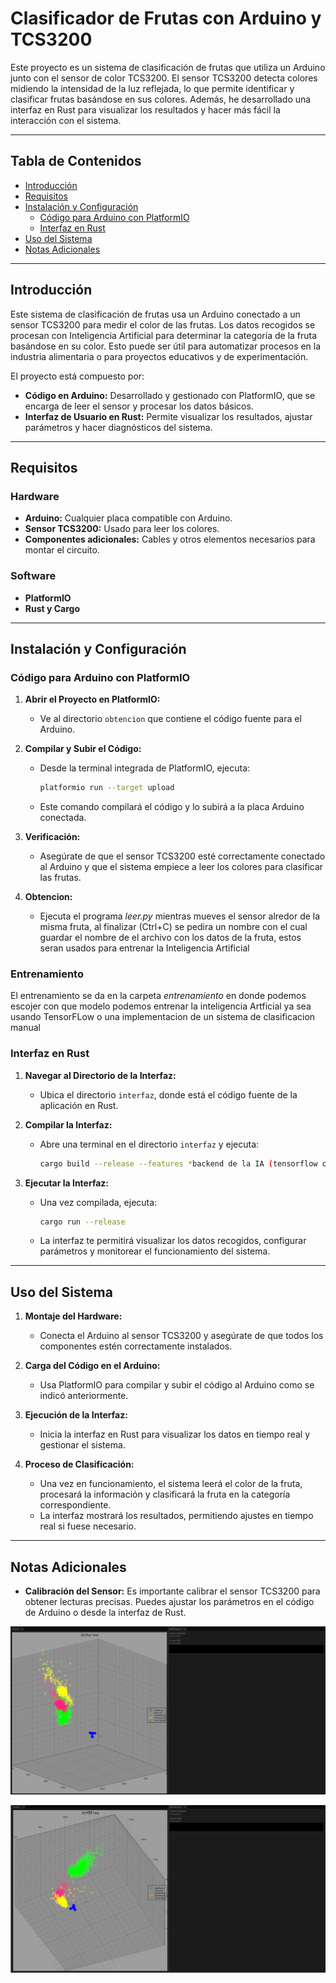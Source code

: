 # Clasificador de Frutas con Arduino y TCS3200

Este proyecto es un sistema de clasificación de frutas que utiliza un Arduino junto con el sensor de color TCS3200. El sensor TCS3200 detecta colores midiendo la intensidad de la luz reflejada, lo que permite identificar y clasificar frutas basándose en sus colores. Además, he desarrollado una interfaz en Rust para visualizar los resultados y hacer más fácil la interacción con el sistema.

---

## Tabla de Contenidos

- [Introducción](#introducción)
- [Requisitos](#requisitos)
- [Instalación y Configuración](#instalación-y-configuración)
  - [Código para Arduino con PlatformIO](#código-para-arduino-con-platformio)
  - [Interfaz en Rust](#interfaz-en-rust)
- [Uso del Sistema](#uso-del-sistema)
- [Notas Adicionales](#notas-adicionales)

---

## Introducción

Este sistema de clasificación de frutas usa un Arduino conectado a un sensor TCS3200 para 
medir el color de las frutas. Los datos recogidos se procesan con Inteligencia Artificial para determinar la categoría
de la fruta basándose en su color. 
Esto puede ser útil para automatizar procesos en la industria alimentaria o para 
proyectos educativos y de experimentación.

El proyecto está compuesto por:
- **Código en Arduino:** Desarrollado y gestionado con PlatformIO, que se encarga de leer el sensor y procesar los datos básicos.
- **Interfaz de Usuario en Rust:** Permite visualizar los resultados, ajustar parámetros y hacer diagnósticos del sistema.

---

## Requisitos

### Hardware
- **Arduino:** Cualquier placa compatible con Arduino.
- **Sensor TCS3200:** Usado para leer los colores.
- **Componentes adicionales:** Cables y otros elementos necesarios para montar el circuito.

### Software
- **PlatformIO** 
- **Rust y Cargo**

---

## Instalación y Configuración

### Código para Arduino con PlatformIO

1. **Abrir el Proyecto en PlatformIO:**
   - Ve al directorio `obtencion` que contiene el código fuente para el Arduino.

2. **Compilar y Subir el Código:**
   - Desde la terminal integrada de PlatformIO, ejecuta:
     ```bash
     platformio run --target upload
     ```
   - Este comando compilará el código y lo subirá a la placa Arduino conectada.

3. **Verificación:**
   - Asegúrate de que el sensor TCS3200 esté correctamente conectado al Arduino y que el sistema empiece a leer los colores para clasificar las frutas.

4. **Obtencion:**
    - Ejecuta el programa *leer.py* mientras mueves el sensor alredor de la misma fruta, al finalizar (Ctrl+C) se pedira un nombre con el cual guardar el nombre de el archivo con los datos de la fruta, estos seran usados para entrenar la Inteligencia Artificial

### Entrenamiento

El entrenamiento se da en la carpeta *entrenamiento* en donde podemos escojer con que modelo podemos entrenar la inteligencia Artficial ya sea usando TensorFLow o una
implementacion de un sistema de clasificacion manual

### Interfaz en Rust

1. **Navegar al Directorio de la Interfaz:**
   - Ubica el directorio `interfaz`, donde está el código fuente de la aplicación en Rust.

2. **Compilar la Interfaz:**
   - Abre una terminal en el directorio `interfaz` y ejecuta:
     ```bash
     cargo build --release --features *backend de la IA (tensorflow o normal)*
     ```

3. **Ejecutar la Interfaz:**
   - Una vez compilada, ejecuta:
     ```bash
     cargo run --release
     ```
   - La interfaz te permitirá visualizar los datos recogidos, configurar parámetros y monitorear el funcionamiento del sistema.

---

## Uso del Sistema

1. **Montaje del Hardware:**
   - Conecta el Arduino al sensor TCS3200 y asegúrate de que todos los componentes estén correctamente instalados.

2. **Carga del Código en el Arduino:**
   - Usa PlatformIO para compilar y subir el código al Arduino como se indicó anteriormente.

3. **Ejecución de la Interfaz:**
   - Inicia la interfaz en Rust para visualizar los datos en tiempo real y gestionar el sistema.

4. **Proceso de Clasificación:**
   - Una vez en funcionamiento, el sistema leerá el color de la fruta, procesará la información y clasificará la fruta en la categoría correspondiente.
   - La interfaz mostrará los resultados, permitiendo ajustes en tiempo real si fuese necesario.

---

## Notas Adicionales

- **Calibración del Sensor:** Es importante calibrar el sensor TCS3200 para obtener lecturas precisas. Puedes ajustar los parámetros en el código de Arduino o desde la interfaz de Rust.


![Interfaz](1.png)

![Interfaz](2.png)
